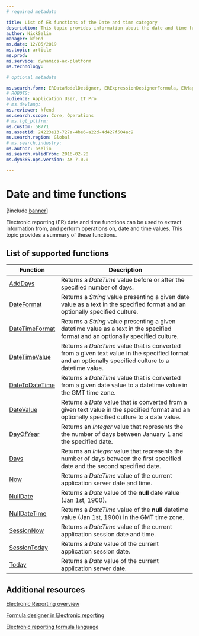 ```yaml
---
# required metadata

title: List of ER functions of the Date and time category
description: This topic provides information about the date and time functions that are supported in ER.
author: NickSelin
manager: kfend
ms.date: 12/05/2019
ms.topic: article
ms.prod: 
ms.service: dynamics-ax-platform
ms.technology: 

# optional metadata

ms.search.form: ERDataModelDesigner, ERExpressionDesignerFormula, ERMappedFormatDesigner, ERModelMappingDesigner
# ROBOTS: 
audience: Application User, IT Pro
# ms.devlang: 
ms.reviewer: kfend
ms.search.scope: Core, Operations
# ms.tgt_pltfrm: 
ms.custom: 58771
ms.assetid: 24223e13-727a-4be6-a22d-4d427f504ac9
ms.search.region: Global
# ms.search.industry: 
ms.author: nselin
ms.search.validFrom: 2016-02-28
ms.dyn365.ops.version: AX 7.0.0

---
```


# Date and time functions

[!include [banner](../includes/banner.md)]

Electronic reporting (ER) date and time functions can be used to extract information from, and perform operations on, date and time values. This topic provides a summary of these functions.

## List of supported functions

| **Function** | **Description** |
|--------------|-----------------|
| [AddDays](er-functions-datetime-adddays.md)               | Returns a *DateTime* value before or after the specified number of days.                                             |
| [DateFormat](er-functions-datetime-dateformat.md)         | Returns a *String* value presenting a given date value as a text in the specified format and an optionally specified culture.                                                    |
| [DateTimeFormat](er-functions-datetime-datetimeformat.md) | Returns a *String* value presenting a given datetime value as a text in the specified format and an optionally specified culture.                                                    |
| [DateTimeValue](er-functions-datetime-datetimevalue.md)   | Returns a *DateTime* value that is converted from a given text value in the specified format and an optionally specified culture to a datetime value.                                |
| [DateToDateTime](er-functions-datetime-datetodatetime.md) | Returns a *DateTime* value that is converted from a given date value to a datetime value in the GMT time zone.             |
| [DateValue](er-functions-datetime-datevalue.md)           | Returns a *Date* value that is converted from a given text value in the specified format and an optionally specified culture to a date value.                                    |
| [DayOfYear](er-functions-datetime-dayofyear.md)           | Returns an *Integer* value that represents the the number of days between January 1 and the specified date.              |
| [Days](er-functions-datetime-days.md)                     | Returns an *Integer* value that represents the number of days between the first specified date and the second specified date.                                                       |
| [Now](er-functions-datetime-now.md)                       | Returns a *DateTime* value of the current application server date and time.                                              |
| [NullDate](er-functions-datetime-nulldate.md)             | Returns a *Date* value of the **null** date value (Jan 1st, 1900).                                                      |
| [NullDateTime](er-functions-datetime-nulldatetime.md)     | Returns a *DateTime* value of the **null** datetime value (Jan 1st, 1900) in the GMT time zone.                            |
| [SessionNow](er-functions-datetime-sessionnow.md)         | Returns a *DateTime* value of the current application session date and time.                                              |
| [SessionToday](er-functions-datetime-sessiontoday.md)     | Returns a *Date* value of the current application session date.                                                       |
| [Today](er-functions-datetime-today.md)                   | Returns a *Date* value of the current application server date.                                                             |

## Additional resources

[Electronic Reporting overview](general-electronic-reporting.md)

[Formula designer in Electronic reporting](general-electronic-reporting-formula-designer.md)

[Electronic reporting formula language](er-formula-language.md)
